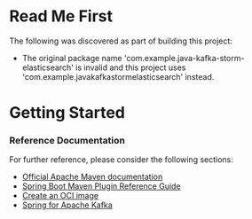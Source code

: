 # Read Me First
The following was discovered as part of building this project:

* The original package name 'com.example.java-kafka-storm-elasticsearch' is invalid and this project uses 'com.example.javakafkastormelasticsearch' instead.

# Getting Started

### Reference Documentation
For further reference, please consider the following sections:

* [Official Apache Maven documentation](https://maven.apache.org/guides/index.html)
* [Spring Boot Maven Plugin Reference Guide](https://docs.spring.io/spring-boot/docs/2.3.0.RELEASE/maven-plugin/reference/html/)
* [Create an OCI image](https://docs.spring.io/spring-boot/docs/2.3.0.RELEASE/maven-plugin/reference/html/#build-image)
* [Spring for Apache Kafka](https://docs.spring.io/spring-boot/docs/2.3.0.RELEASE/reference/htmlsingle/#boot-features-kafka)

